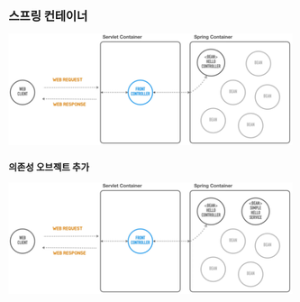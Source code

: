 ## 스프링 컨테이너

![spring-container](../images/spring-container.png)

### 의존성 오브젝트 추가

![add-object](../images/add-object.png)  
